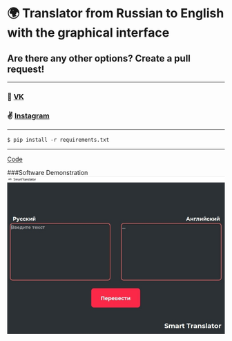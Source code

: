 # 🌍 Translator from Russian to English with the graphical interface
## Are there any other options? Create a pull request!
---


### 💬 [VK](https://vk.com/prettymeyt)
### ✌️ [Instagram](https://www.instagram.com/dumb.meytt/)
---
```
$ pip install -r requirements.txt
```
---

[Code](https://github.com/BigMishuil/TranslatorRutoEn/blob/main/main.py)

###Software Demonstration
![software_main_window](images/1.jpg)
